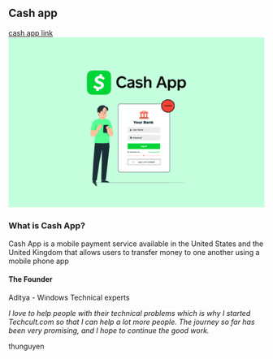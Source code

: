 ## Cash app

[cash app link](https://cash.app/)
![images](How-to-remove-bank-account-from-cash-app.webp)

### What is Cash App?

Cash App is a mobile payment service available in the United States and the United Kingdom that allows users to transfer money to one another using a mobile phone app

#### The Founder
Aditya - Windows Technical experts

*I love to help people with their technical problems which is why I started Techcult.com so that I can help a lot more people. The journey so far has been very promising, and I hope to continue the good work.*





thunguyen